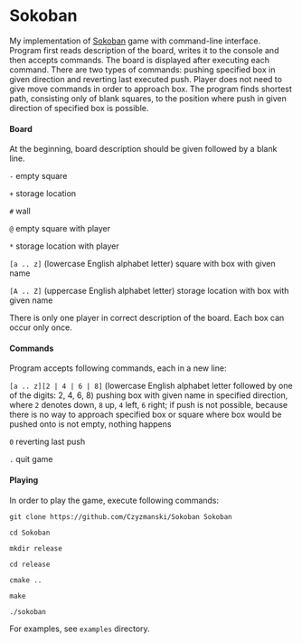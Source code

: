 # Sokoban
My implementation of [Sokoban] game with command-line interface.
Program first reads description of the board, writes it to the console and then accepts commands. 
The board is displayed after executing each command.
There are two types of commands: pushing specified box in given direction and reverting last executed push.
Player does not need to give move commands in order to approach box. The program finds shortest
path, consisting only of blank squares, to the position where push in given direction of specified box is possible. 

#### **Board**
At the beginning, board description should be given followed by a blank line.

`-` empty square

`+` storage location

`#` wall

`@` empty square with player

`*` storage location with player

`[a .. z]` (lowercase English alphabet letter) square with box with given name

`[A .. Z]` (uppercase English alphabet letter) storage location with box with given name

There is only one player in correct description of the board. Each box can occur only once.

#### **Commands**
Program accepts following commands, each in a new line:

`[a .. z][2 | 4 | 6 | 8]` (lowercase English alphabet letter followed by one of the digits: 2, 4, 6, 8)
pushing box with given name in specified direction, where `2` denotes down, `8` up, `4` left, `6` right;
if push is not possible, because there is no way to approach specified box or square where box would be
pushed onto is not empty, nothing happens

`0` reverting last push

`.` quit game

#### **Playing**
In order to play the game, execute following commands:

`git clone https://github.com/Czyzmanski/Sokoban Sokoban`

`cd Sokoban`

`mkdir release`

`cd release`

`cmake ..`

`make`

`./sokoban`

For examples, see `examples` directory.

[Sokoban]: https://en.wikipedia.org/wiki/Sokoban